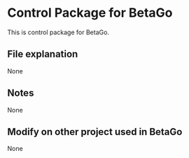 # Control Package for BetaGo 
This is control package for BetaGo.

## File explanation
None

## Notes
None
## Modify on other project used in BetaGo
None
